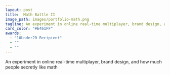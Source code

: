 ```yaml
---
layout: post
title:  Math Battle II
image_path: images/portfolio-math.png
tagline: An experiment in online real-time multiplayer, brand design, and how much people secretly like math
card_color: "#E461FF"
awards:
  - "10Under20 Recipient"
  - ""
  - ""
---
```


An experiment in online real-time multiplayer, brand design, and how much people secretly like math
